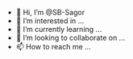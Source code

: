 - 👋 Hi, I’m @SB-Sagor
- 👀 I’m interested in ...
- 🌱 I’m currently learning ...
- 💞️ I’m looking to collaborate on ...
- 📫 How to reach me ...

<!---
SB-Sagor/SB-Sagor is a ✨ special ✨ repository because its `README.md` (this file) appears on your GitHub profile.
You can click the Preview link to take a look at your changes.
--->
